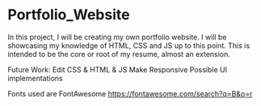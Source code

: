 # Portfolio_Website

In this project, I will be creating my own portfolio website. I will be showcasing my knowledge of HTML, CSS and JS up to this point. This is intended to be the core or root of my resume, almost an extension.

Future Work:
Edit CSS & HTML & JS
Make Responsive
Possible UI implementations

Fonts used are FontAwesome
https://fontawesome.com/search?q=B&o=r